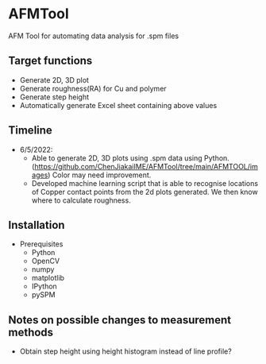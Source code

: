 # AFMTool
AFM Tool for automating data analysis for  .spm files

## Target functions
- Generate 2D, 3D plot
- Generate roughness(RA) for Cu and polymer 
- Generate step height
- Automatically generate Excel sheet containing above values


## Timeline
- 6/5/2022: 
    - Able to generate 2D, 3D plots using .spm data using Python. (https://github.com/ChenJiakaiIME/AFMTool/tree/main/AFMTOOL/images) Color may need improvement.
    - Developed machine learning script that is able to recognise locations of Copper contact points from the 2d plots generated. We then know where to calculate roughness. 


## Installation 
- Prerequisites
    - Python 
    - OpenCV
    - numpy
    - matplotlib
    - IPython
    - pySPM
    

## Notes on possible changes to measurement methods
- Obtain step height using height histogram instead of line profile?
